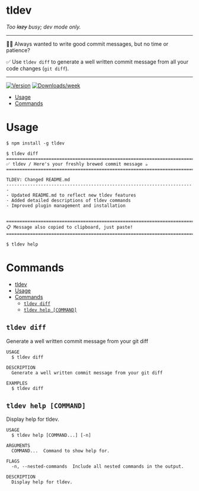 tldev
=================

*Too ~~lazy~~ busy; dev mode only.*

---
🧑‍💻 Always wanted to write good commit messages, but no time or patience?

✅ Use `tldev diff` to generate a well written commit message from all your code changes (`git diff`).

---


[![Version](https://img.shields.io/npm/v/tldev.svg)](https://npmjs.org/package/tldev)
[![Downloads/week](https://img.shields.io/npm/dw/tldev.svg)](https://npmjs.org/package/tldev)


<!-- toc -->
* [Usage](#usage)
* [Commands](#commands)
<!-- tocstop -->
# Usage
<!-- usage -->
```sh-session
$ npm install -g tldev

$ tldev diff
=======================================================================
✅ tldev / Here's your freshly brewed commit message ☕️
=======================================================================

TLDEV: Changed README.md
-----------------------------------------------------------------------
- Updated README.md to reflect new tldev features
- Added detailed descriptions of tldev commands
- Improved plugin management and installation


=======================================================================
📋 Message also copied to clipboard, just paste!
=======================================================================

$ tldev help
```
<!-- usagestop -->
# Commands
<!-- commands -->
- [tldev](#tldev)
- [Usage](#usage)
- [Commands](#commands)
  - [`tldev diff`](#tldev-diff)
  - [`tldev help [COMMAND]`](#tldev-help-command)
<!-- - [`tldev plugins`](#tldev-plugins)
- [`tldev plugins add PLUGIN`](#tldev-plugins-add-plugin)
- [`tldev plugins:inspect PLUGIN...`](#tldev-pluginsinspect-plugin)
- [`tldev plugins install PLUGIN`](#tldev-plugins-install-plugin)
- [`tldev plugins link PATH`](#tldev-plugins-link-path)
- [`tldev plugins remove [PLUGIN]`](#tldev-plugins-remove-plugin)
- [`tldev plugins reset`](#tldev-plugins-reset)
- [`tldev plugins uninstall [PLUGIN]`](#tldev-plugins-uninstall-plugin)
- [`tldev plugins unlink [PLUGIN]`](#tldev-plugins-unlink-plugin)
- [`tldev plugins update`](#tldev-plugins-update) -->

## `tldev diff`

Generate a well written commit message from your git diff

```
USAGE
  $ tldev diff

DESCRIPTION
  Generate a well written commit message from your git diff

EXAMPLES
  $ tldev diff
```

## `tldev help [COMMAND]`

Display help for tldev.

```
USAGE
  $ tldev help [COMMAND...] [-n]

ARGUMENTS
  COMMAND...  Command to show help for.

FLAGS
  -n, --nested-commands  Include all nested commands in the output.

DESCRIPTION
  Display help for tldev.
```

<!-- ## `tldev plugins`

List installed plugins.

```
USAGE
  $ tldev plugins [--json] [--core]

FLAGS
  --core  Show core plugins.

GLOBAL FLAGS
  --json  Format output as json.

DESCRIPTION
  List installed plugins.

EXAMPLES
  $ tldev plugins
```

_See code: [@oclif/plugin-plugins](https://github.com/oclif/plugin-plugins/blob/v5.3.2/src/commands/plugins/index.ts)_

## `tldev plugins add PLUGIN`

Installs a plugin into tldev.

```
USAGE
  $ tldev plugins add PLUGIN... [--json] [-f] [-h] [-s | -v]

ARGUMENTS
  PLUGIN...  Plugin to install.

FLAGS
  -f, --force    Force npm to fetch remote resources even if a local copy exists on disk.
  -h, --help     Show CLI help.
  -s, --silent   Silences npm output.
  -v, --verbose  Show verbose npm output.

GLOBAL FLAGS
  --json  Format output as json.

DESCRIPTION
  Installs a plugin into tldev.

  Uses npm to install plugins.

  Installation of a user-installed plugin will override a core plugin.

  Use the TLDEV_NPM_LOG_LEVEL environment variable to set the npm loglevel.
  Use the TLDEV_NPM_REGISTRY environment variable to set the npm registry.

ALIASES
  $ tldev plugins add

EXAMPLES
  Install a plugin from npm registry.

    $ tldev plugins add myplugin

  Install a plugin from a github url.

    $ tldev plugins add https://github.com/someuser/someplugin

  Install a plugin from a github slug.

    $ tldev plugins add someuser/someplugin
```

## `tldev plugins:inspect PLUGIN...`

Displays installation properties of a plugin.

```
USAGE
  $ tldev plugins inspect PLUGIN...

ARGUMENTS
  PLUGIN...  [default: .] Plugin to inspect.

FLAGS
  -h, --help     Show CLI help.
  -v, --verbose

GLOBAL FLAGS
  --json  Format output as json.

DESCRIPTION
  Displays installation properties of a plugin.

EXAMPLES
  $ tldev plugins inspect myplugin
```

_See code: [@oclif/plugin-plugins](https://github.com/oclif/plugin-plugins/blob/v5.3.2/src/commands/plugins/inspect.ts)_

## `tldev plugins install PLUGIN`

Installs a plugin into tldev.

```
USAGE
  $ tldev plugins install PLUGIN... [--json] [-f] [-h] [-s | -v]

ARGUMENTS
  PLUGIN...  Plugin to install.

FLAGS
  -f, --force    Force npm to fetch remote resources even if a local copy exists on disk.
  -h, --help     Show CLI help.
  -s, --silent   Silences npm output.
  -v, --verbose  Show verbose npm output.

GLOBAL FLAGS
  --json  Format output as json.

DESCRIPTION
  Installs a plugin into tldev.

  Uses npm to install plugins.

  Installation of a user-installed plugin will override a core plugin.

  Use the TLDEV_NPM_LOG_LEVEL environment variable to set the npm loglevel.
  Use the TLDEV_NPM_REGISTRY environment variable to set the npm registry.

ALIASES
  $ tldev plugins add

EXAMPLES
  Install a plugin from npm registry.

    $ tldev plugins install myplugin

  Install a plugin from a github url.

    $ tldev plugins install https://github.com/someuser/someplugin

  Install a plugin from a github slug.

    $ tldev plugins install someuser/someplugin
```

_See code: [@oclif/plugin-plugins](https://github.com/oclif/plugin-plugins/blob/v5.3.2/src/commands/plugins/install.ts)_

## `tldev plugins link PATH`

Links a plugin into the CLI for development.

```
USAGE
  $ tldev plugins link PATH [-h] [--install] [-v]

ARGUMENTS
  PATH  [default: .] path to plugin

FLAGS
  -h, --help          Show CLI help.
  -v, --verbose
      --[no-]install  Install dependencies after linking the plugin.

DESCRIPTION
  Links a plugin into the CLI for development.
  Installation of a linked plugin will override a user-installed or core plugin.

  e.g. If you have a user-installed or core plugin that has a 'hello' command, installing a linked plugin with a 'hello'
  command will override the user-installed or core plugin implementation. This is useful for development work.


EXAMPLES
  $ tldev plugins link myplugin
```

_See code: [@oclif/plugin-plugins](https://github.com/oclif/plugin-plugins/blob/v5.3.2/src/commands/plugins/link.ts)_

## `tldev plugins remove [PLUGIN]`

Removes a plugin from the CLI.

```
USAGE
  $ tldev plugins remove [PLUGIN...] [-h] [-v]

ARGUMENTS
  PLUGIN...  plugin to uninstall

FLAGS
  -h, --help     Show CLI help.
  -v, --verbose

DESCRIPTION
  Removes a plugin from the CLI.

ALIASES
  $ tldev plugins unlink
  $ tldev plugins remove

EXAMPLES
  $ tldev plugins remove myplugin
```

## `tldev plugins reset`

Remove all user-installed and linked plugins.

```
USAGE
  $ tldev plugins reset [--hard] [--reinstall]

FLAGS
  --hard       Delete node_modules and package manager related files in addition to uninstalling plugins.
  --reinstall  Reinstall all plugins after uninstalling.
```

_See code: [@oclif/plugin-plugins](https://github.com/oclif/plugin-plugins/blob/v5.3.2/src/commands/plugins/reset.ts)_

## `tldev plugins uninstall [PLUGIN]`

Removes a plugin from the CLI.

```
USAGE
  $ tldev plugins uninstall [PLUGIN...] [-h] [-v]

ARGUMENTS
  PLUGIN...  plugin to uninstall

FLAGS
  -h, --help     Show CLI help.
  -v, --verbose

DESCRIPTION
  Removes a plugin from the CLI.

ALIASES
  $ tldev plugins unlink
  $ tldev plugins remove

EXAMPLES
  $ tldev plugins uninstall myplugin
```

_See code: [@oclif/plugin-plugins](https://github.com/oclif/plugin-plugins/blob/v5.3.2/src/commands/plugins/uninstall.ts)_

## `tldev plugins unlink [PLUGIN]`

Removes a plugin from the CLI.

```
USAGE
  $ tldev plugins unlink [PLUGIN...] [-h] [-v]

ARGUMENTS
  PLUGIN...  plugin to uninstall

FLAGS
  -h, --help     Show CLI help.
  -v, --verbose

DESCRIPTION
  Removes a plugin from the CLI.

ALIASES
  $ tldev plugins unlink
  $ tldev plugins remove

EXAMPLES
  $ tldev plugins unlink myplugin
```

## `tldev plugins update`

Update installed plugins.

```
USAGE
  $ tldev plugins update [-h] [-v]

FLAGS
  -h, --help     Show CLI help.
  -v, --verbose

DESCRIPTION
  Update installed plugins.
```

_See code: [@oclif/plugin-plugins](https://github.com/oclif/plugin-plugins/blob/v5.3.2/src/commands/plugins/update.ts)_ -->
<!-- commandsstop -->
